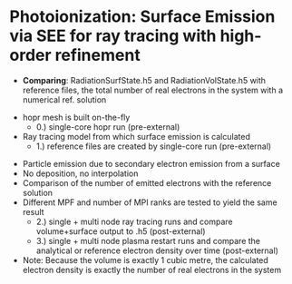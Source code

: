 # Photoionization: Surface Emission via SEE for ray tracing with high-order refinement
* **Comparing**: RadiationSurfState.h5 and RadiationVolState.h5 with reference files, the total number of real electrons in the system with a numerical ref. solution
+ hopr mesh is built on-the-fly
  - 0.) single-core hopr run (pre-external)
+ Ray tracing model from which surface emission is calculated
  - 1.) reference files are created by single-core run (pre-external)
* Particle emission due to secondary electron emission from a surface
* No deposition, no interpolation 
* Comparison of the number of emitted electrons with the reference solution
* Different MPF and number of MPI ranks are tested to yield the same result
  - 2.) single + multi node ray tracing runs and compare volume+surface output to .h5 (post-external)
  - 3.) single + multi node plasma restart runs and compare the analytical or reference electron density over time (post-external)
* Note: Because the volume is exactly 1 cubic metre, the calculated electron density is exactly the number of real electrons in the system
